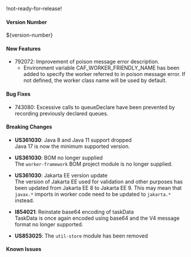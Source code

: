 !not-ready-for-release!

#### Version Number
${version-number}

#### New Features
- 792072: Improvement of poison message error description. 
  - Environment variable CAF_WORKER_FRIENDLY_NAME has been added to specify the worker referred to in poison message error. If not 
    defined, the worker class name will be used by default.

#### Bug Fixes
- 743080: Excessive calls to queueDeclare have been prevented by recording previously declared queues.

#### Breaking Changes
- **US361030**: Java 8 and Java 11 support dropped  
  Java 17 is now the minimum supported version.

- **US361030**: BOM no longer supplied  
  The `worker-framework` BOM project module is no longer supplied.

- **US361030**: Jakarta EE version update  
  The version of Jakarta EE used for validation and other purposes has been updated
  from Jakarta EE 8 to Jakarta EE 9.  This may mean that `javax.*` imports in worker
  code need to be updated to `jakarta.*` instead.

- **I854021**: Reinstate base64 encoding of taskData  
  TaskData is once again encoded using base64 and the V4 message format no longer supported.

- **US853025**: The `util-store` module has been removed

#### Known Issues
